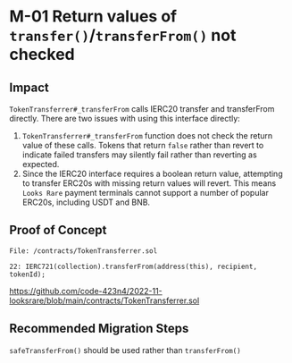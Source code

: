 # M-01 Return values of `transfer()`/`transferFrom()` not checked

## Impact

`TokenTransferrer#_transferFrom` calls IERC20 transfer and transferFrom directly. There are two issues with using this interface directly:

1. `TokenTransferrer#_transferFrom` function does not check the return value of these calls. Tokens that return `false` rather than revert to indicate failed transfers may silently fail rather than reverting as expected.
2. Since the IERC20 interface requires a boolean return value, attempting to transfer ERC20s with missing return values will revert. This means `Looks Rare` payment terminals cannot support a number of popular ERC20s, including USDT and BNB.

## Proof of Concept

```solidity
File: /contracts/TokenTransferrer.sol

22: IERC721(collection).transferFrom(address(this), recipient, tokenId);
```

https://github.com/code-423n4/2022-11-looksrare/blob/main/contracts/TokenTransferrer.sol

## Recommended Migration Steps

`safeTransferFrom()` should be used rather than `transferFrom()`
